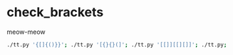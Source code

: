 # check_brackets
meow-meow

```bash
./tt.py '{[]{()}}'; ./tt.py '[{}{}(]'; ./tt.py '[[]][[][]]'; ./tt.py; ./tt.py '[[{[]()()[]}]]'; ./tt.py '[[]][[][]]())('; ./tt.py '{[[]][[][]]()}'
```
